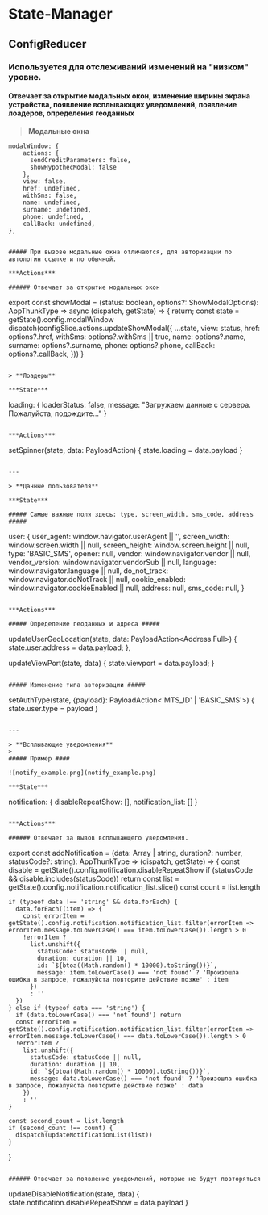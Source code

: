 # State-Manager

## ConfigReducer

### Используется для отслеживаний изменений на "низком" уровне.
#### Отвечает за открытие модальных окон, изменение ширины экрана устройства, появление всплывающих уведомлений, появление лоадеров, определения геоданных

> **Модальные окна**

```
modalWindow: {
    actions: {
      sendCreditParameters: false,
      showHypothecModal: false
    },
    view: false,
    href: undefined,
    withSms: false,
    name: undefined,
    surname: undefined,
    phone: undefined,
    callBack: undefined,
},


##### При вызове модальные окна отличаются, для авторизации по автологин ссылке и по обычной.

***Actions***

###### Отвечает за открытие модальных окон
```
export const showModal = (status: boolean, options?: ShowModalOptions): AppThunkType =>
  async (dispatch, getState) => {
return;
    const state = getState().config.modalWindow
    dispatch(configSlice.actions.updateShowModal({
      ...state,
      view: status,
      href: options?.href,
      withSms: options?.withSms || true,
      name: options?.name,
      surname: options?.surname,
      phone: options?.phone,
      callBack: options?.callBack,
    }))
 }
```

> **Лоадеры**

***State***

```
loading: {
    loaderStatus: false,
    message: "Загружаем данные с сервера. Пожалуйста, подождите..."
}
```

***Actions***
```
setSpinner(state, data: PayloadAction<LoaderProps>) {
        state.loading = data.payload
}
```

---

> **Данные пользователя**

***State***

##### Самые важные поля здесь: type, screen_width, sms_code, address #####

```
user: {
    user_agent: window.navigator.userAgent || '',
    screen_width: window.screen.width || null,
    screen_height: window.screen.height || null,
    type: 'BASIC_SMS',
    opener: null,
    vendor: window.navigator.vendor || null,
    vendor_version: window.navigator.vendorSub || null,
    language: window.navigator.language || null,
    do_not_track: window.navigator.doNotTrack || null,
    cookie_enabled: window.navigator.cookieEnabled || null,
    address: null,
    sms_code: null,
}
```

***Actions***

##### Определение геоданных и адреса #####

```
updateUserGeoLocation(state, data: PayloadAction<Address.Full>) {
  state.user.address = data.payload;
},

updateViewPort(state, data) {
  state.viewport = data.payload;
}
```

##### Изменение типа авторизации #####

```
setAuthType(state, {payload}: PayloadAction<'MTS_ID' | 'BASIC_SMS'>) {
  state.user.type = payload
}
```

---

> **Всплывающие уведомления**
> 
##### Пример ####

![notify_example.png](notify_example.png)

***State***

```
notification: {
    disableRepeatShow: [],
    notification_list: []
}
```

***Actions***

###### Отвечает за вызов всплывающего уведомления.

```
export const addNotification = (data: Array<string> | string, duration?: number, statusCode?: string): AppThunkType =>
  (dispatch, getState) => {
    const disable = getState().config.notification.disableRepeatShow
    if (statusCode && disable.includes(statusCode)) return
    const list = getState().config.notification.notification_list.slice()
    const count = list.length

    if (typeof data !== 'string' && data.forEach) {
      data.forEach((item) => {
        const errorItem = getState().config.notification.notification_list.filter(errorItem => errorItem.message.toLowerCase() === item.toLowerCase()).length > 0
        !errorItem ?
          list.unshift({
            statusCode: statusCode || null,
            duration: duration || 10,
            id: `${btoa((Math.random() * 10000).toString())}`,
            message: item.toLowerCase() === 'not found' ? 'Произошла ошибка в запросе, пожалуйста повторите действие позже' : item
          })
          : ''
      })
    } else if (typeof data === 'string') {
      if (data.toLowerCase() === 'not found') return
      const errorItem = getState().config.notification.notification_list.filter(errorItem => errorItem.message.toLowerCase() === data.toLowerCase()).length > 0
      !errorItem ?
        list.unshift({
          statusCode: statusCode || null,
          duration: duration || 10,
          id: `${btoa((Math.random() * 10000).toString())}`,
          message: data.toLowerCase() === 'not found' ? 'Произошла ошибка в запросе, пожалуйста повторите действие позже' : data
        })
        : ''
    }

    const second_count = list.length
    if (second_count !== count) {
      dispatch(updateNotificationList(list))
    }
 }
```

###### Отвечает за появление уведомлений, которые не будут повторяться

```
updateDisableNotification(state, data) {
   state.notification.disableRepeatShow = data.payload
}
```